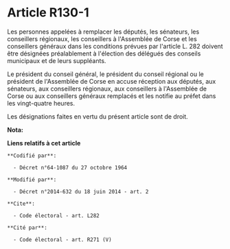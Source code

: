 # Article R130-1

Les personnes appelées à remplacer les députés, les sénateurs, les conseillers régionaux, les conseillers à l'Assemblée de
Corse et les conseillers généraux dans les conditions prévues par l'article L. 282 doivent être désignées préalablement à
l'élection des délégués des conseils municipaux et de leurs suppléants. 

Le président du conseil général, le président du conseil régional ou le président de l'Assemblée de Corse en accuse réception
aux députés, aux sénateurs, aux conseillers régionaux, aux conseillers à l'Assemblée de Corse ou aux conseillers généraux
remplacés et les notifie au préfet dans les vingt-quatre heures. 

Les désignations faites en vertu du présent article sont de droit.

**Nota:**



**Liens relatifs à cet article**

	**Codifié par**:

	  - Décret n°64-1087 du 27 octobre 1964

	**Modifié par**:

	  - Décret n°2014-632 du 18 juin 2014 - art. 2

	**Cite**:

	  - Code électoral - art. L282

	**Cité par**:

	  - Code électoral - art. R271 (V)

